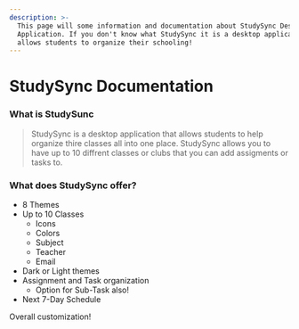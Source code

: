 ```yaml
---
description: >-
  This page will some information and documentation about StudySync Desktop
  Application. If you don't know what StudySync it is a desktop application that
  allows students to organize their schooling!
---
```


# StudySync Documentation

### What is StudySunc

> StudySync is a desktop application that allows students to help organize thire classes all into one place. StudySync allows you to have up to 10 diffrent classes or clubs that you can add assigments or tasks to.&#x20;

### What does StudySync offer?

* 8 Themes
* Up to 10 Classes
  * Icons
  * Colors
  * Subject
  * Teacher
  * Email
* Dark or Light themes
* Assignment and Task organization
  * Option for Sub-Task also!
* Next 7-Day Schedule

Overall customization!





